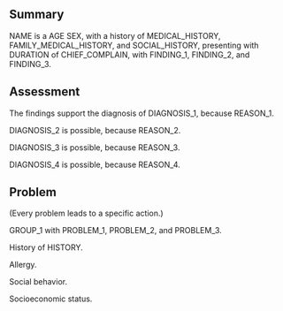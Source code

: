 ## Summary

NAME is a AGE SEX, with a history of MEDICAL_HISTORY, FAMILY_MEDICAL_HISTORY, and SOCIAL_HISTORY, presenting with DURATION of CHIEF_COMPLAIN, with FINDING_1, FINDING_2, and FINDING_3.

## Assessment

The findings support the diagnosis of DIAGNOSIS_1, because REASON_1.

DIAGNOSIS_2 is possible, because REASON_2.

DIAGNOSIS_3 is possible, because REASON_3.

DIAGNOSIS_4 is possible, because REASON_4.

## Problem

(Every problem leads to a specific action.)

GROUP_1 with PROBLEM_1, PROBLEM_2, and PROBLEM_3.

History of HISTORY.

Allergy.

Social behavior.

Socioeconomic status.
